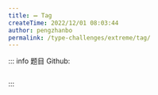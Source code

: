 ```yaml
---
title: ➖ Tag
createTime: 2022/12/01 08:03:44
author: pengzhanbo
permalink: /type-challenges/extreme/tag/
---
```


::: info 题目
Github: []()

```ts

```

:::
